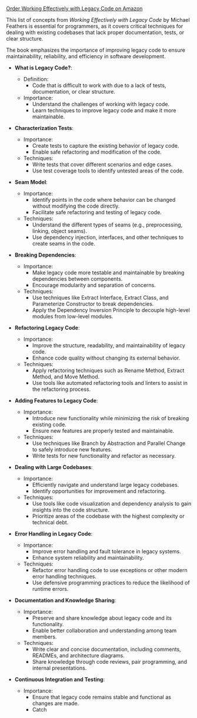 [Order Working Effectively with Legacy Code on Amazon](https://www.amazon.com/dp/0131177052?&_encoding=UTF8&tag=architect011b-20&linkCode=ur2&linkId=b4b2d1641c9bcf2a6f125e3c0e375b5c&camp=1789&creative=9325)


This list of concepts from *Working Effectively with Legacy Code* by Michael Feathers is essential for programmers, as it covers critical techniques for dealing with existing codebases that lack proper documentation, tests, or clear structure.

The book emphasizes the importance of improving legacy code to ensure maintainability, reliability, and efficiency in software development.

* **What is Legacy Code?**:
    * Definition:
        * Code that is difficult to work with due to a lack of tests, documentation, or clear structure.
    * Importance:
        * Understand the challenges of working with legacy code.
        * Learn techniques to improve legacy code and make it more maintainable.

* **Characterization Tests**:
    * Importance:
        * Create tests to capture the existing behavior of legacy code.
        * Enable safe refactoring and modification of the code.
    * Techniques:
        * Write tests that cover different scenarios and edge cases.
        * Use test coverage tools to identify untested areas of the code.

* **Seam Model**:
    * Importance:
        * Identify points in the code where behavior can be changed without modifying the code directly.
        * Facilitate safe refactoring and testing of legacy code.
    * Techniques:
        * Understand the different types of seams (e.g., preprocessing, linking, object seams).
        * Use dependency injection, interfaces, and other techniques to create seams in the code.

* **Breaking Dependencies**:
    * Importance:
        * Make legacy code more testable and maintainable by breaking dependencies between components.
        * Encourage modularity and separation of concerns.
    * Techniques:
        * Use techniques like Extract Interface, Extract Class, and Parameterize Constructor to break dependencies.
        * Apply the Dependency Inversion Principle to decouple high-level modules from low-level modules.

* **Refactoring Legacy Code**:
    * Importance:
        * Improve the structure, readability, and maintainability of legacy code.
        * Enhance code quality without changing its external behavior.
    * Techniques:
        * Apply refactoring techniques such as Rename Method, Extract Method, and Move Method.
        * Use tools like automated refactoring tools and linters to assist in the refactoring process.

* **Adding Features to Legacy Code**:
    * Importance:
        * Introduce new functionality while minimizing the risk of breaking existing code.
        * Ensure new features are properly tested and maintainable.
    * Techniques:
        * Use techniques like Branch by Abstraction and Parallel Change to safely introduce new features.
        * Write tests for new functionality and refactor as necessary.

* **Dealing with Large Codebases**:
    * Importance:
        * Efficiently navigate and understand large legacy codebases.
        * Identify opportunities for improvement and refactoring.
    * Techniques:
        * Use tools like code visualization and dependency analysis to gain insights into the code structure.
        * Prioritize areas of the codebase with the highest complexity or technical debt.

* **Error Handling in Legacy Code**:
    * Importance:
        * Improve error handling and fault tolerance in legacy systems.
        * Enhance system reliability and maintainability.
    * Techniques:
        * Refactor error handling code to use exceptions or other modern error handling techniques.
        * Use defensive programming practices to reduce the likelihood of runtime errors.

* **Documentation and Knowledge Sharing**:
    * Importance:
        * Preserve and share knowledge about legacy code and its functionality.
        * Enable better collaboration and understanding among team members.
    * Techniques:
        * Write clear and concise documentation, including comments, READMEs, and architecture diagrams.
        * Share knowledge through code reviews, pair programming, and internal presentations.

* **Continuous Integration and Testing**:
    * Importance:
        * Ensure that legacy code remains stable and functional as changes are made.
        * Catch